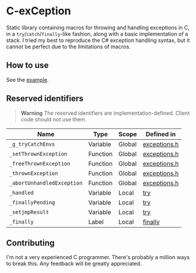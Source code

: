 # C-exCeption

Static library containing macros for throwing and handling exceptions in C, in a ``try``/``catch``/``finally``-like fashion, along with a basic implementation of a stack.
I tried my best to reproduce the C# exception handling syntax, but it cannot be perfect due to the limitations of macros.

## How to use

See the [example](https://github.com/5cover/C-exCeptions/blob/main/example/main.c).

## Reserved identifiers
> **Warning** The reserved identifiers are implementation-defined. Client code should not use them.

Name | Type | Scope | Defined in
| - | - | - | -
``_g_tryCatchEnvs`` | Variable | Global | [exceptions.h](https://github.com/5cover/C-exCeptions/blob/main/src/exceptions.h)
``_setThrownException`` | Function | Global | [exceptions.h](https://github.com/5cover/C-exCeptions/blob/main/src/exceptions.h)
``_freeThrownException`` | Function | Global | [exceptions.h](https://github.com/5cover/C-exCeptions/blob/main/src/exceptions.h)
``_thrownException`` | Function | Global | [exceptions.h](https://github.com/5cover/C-exCeptions/blob/main/src/exceptions.h)
``_abortUnhandledException`` | Function | Global | [exceptions.h](https://github.com/5cover/C-exCeptions/blob/main/src/exceptions.h)
``_handled`` | Variable | Local | [try](https://github.com/5cover/C-exCeptions/blob/main/src/exceptions.h#41)
``_finallyPending`` | Variable | Local | [try](https://github.com/5cover/C-exCeptions/blob/main/src/exceptions.h#41)
``_setjmpResult`` | Variable | Local | [try](https://github.com/5cover/C-exCeptions/blob/main/src/exceptions.h#41)
``_finally`` | Label | Local | [finally](https://github.com/5cover/C-exCeptions/blob/main/src/exceptions.h#L103)


## Contributing

I'm not a very experienced C programmer. There's probably a million ways to break this. Any feedback will be greatly appreciated.
